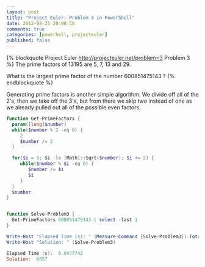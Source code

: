 ```yaml
---
layout: post
title: "Project Euler: Problem 3 in PowerShell"
date: 2012-08-25 20:00:58
comments: true
categories: [powerhell, projecteuler]
published: false
---
```

{% blockquote Project Euler http://projecteuler.net/problem=3 Problem 3 %}
The prime factors of 13195 are 5, 7, 13 and 29.

What is the largest prime factor of the number 600851475143 ?
{% endblockquote %}

Generating prime factors is another simple algorithm. We divide off all of the 2's, then we take off the 3's, but from there we skip two instead of one as we already pulled out all of the possible even factors.

``` ps1
function Get-PrimeFactors {
  param([long]$number)
  while($number % 2 -eq 0) {
     2
     $number /= 2
  }

  for($i = 3; $i -le [Math]::Sqrt($number); $i += 2) {
     while($number % $i -eq 0) {
        $number /= $i
        $i
     }
  }
  $number
}


function Solve-Problem3 {
  Get-PrimeFactors 600851475143 | select -last 1  
}

Write-Host "Elapsed Time (s): " (Measure-Command {Solve-Problem3}).TotalSeconds
Write-Host "Solution: " (Solve-Problem3)

Elapsed Time (s):  0.0477742
Solution:  6857
```
